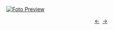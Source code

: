 [![Foto Preview](preview/n416.avif)](https://20essentials.github.io/project-000-416)

<div align="center" style="display: flex; justify-content: center;">
  <a  href="https://github.com/20essentials/project-000-415" target="_blank">&#8592;</a>
  &nbsp;&nbsp;
  <a  href="https://github.com/20essentials/project-000-417" target="_blank">&#8594;</a>
</div>
